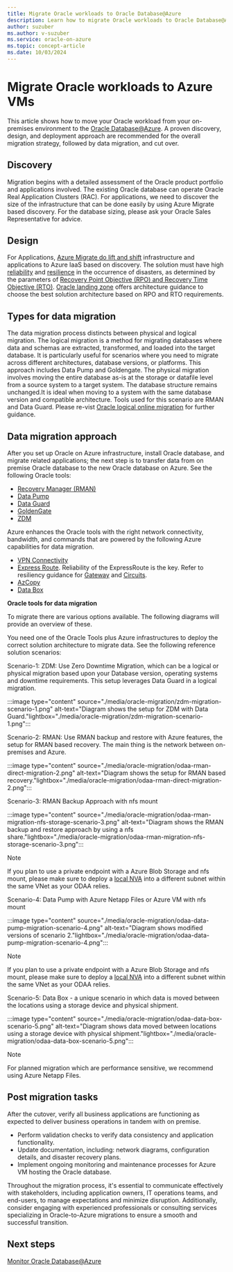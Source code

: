 ```yaml
---
title: Migrate Oracle workloads to Oracle Database@Azure
description: Learn how to migrate Oracle workloads to Oracle Database@Azure
author: suzuber
ms.author: v-suzuber
ms.service: oracle-on-azure
ms.topic: concept-article
ms.date: 10/03/2024
---
```


# Migrate Oracle workloads to Azure VMs  

This article shows how to move your Oracle workload from your on-premises environment to the [Oracle Database@Azure](/azure/oracle/oracle-db/database-overview). A proven discovery, design, and deployment approach are recommended for the overall migration strategy, followed by data migration, and cut over. 

## Discovery

Migration begins with a detailed assessment of the Oracle product portfolio and applications involved. The existing Oracle database can operate Oracle Real Application Clusters (RAC). For applications, we need to discover the size of the infrastructure that can be done easily by using Azure Migrate based discovery. For the database sizing, please ask your Oracle Sales Representative for advice. 

## Design 

For Applications, [Azure Migrate do lift and shift](/azure/migrate/migrate-services-overview#migration-and-modernization-tool) infrastructure and applications to Azure IaaS based on discovery. The solution must have high [reliability](/azure/reliability/overview) and [resilience](https://azure.microsoft.com/files/Features/Reliability/AzureResiliencyInfographic.pdf) in the occurrence of disasters, as determined by the parameters of [Recovery Point Objective (RPO) and Recovery Time Objective (RTO)](/azure/reliability/disaster-recovery-overview). [Oracle landing zone](/azure/cloud-adoption-framework/scenarios/oracle-iaas/introduction-oracle-landing-zone) offers architecture guidance to choose the best solution architecture based on RPO and RTO requirements. 

## Types for data migration  

The data migration process distincts between physical and logical migration. The logical migration is a method for migrating databases where data and schemas are extracted, transformed, and loaded into the target database. It is particularly useful for scenarios where you need to migrate across different architectures, database versions, or platforms. This approach includes Data Pump and Goldengate. 
The physical migration involves moving the entire database as-is at the storage or datafile level from a source system to a target system. The database structure remains unchanged.It is ideal when moving to a system with the same database version and compatible architecture. Tools used for this scenario are RMAN and Data Guard.
Please re-vist [Oracle logical online migration](https://www.oracle.com/a/otn/docs/database/zdm-logical-online-migration-to-oracle-at-azure.pdf) for further guidance.

## Data migration approach

After you set up Oracle on Azure infrastructure, install Oracle database, and migrate related applications; the next step is to transfer data from on premise Oracle database to the new Oracle database on Azure. See the following Oracle tools: 

- [Recovery Manager (RMAN)](https://docs.oracle.com/en/database/oracle/oracle-database/19/bradv/getting-started-rman.html)
- [Data Pump](https://docs.oracle.com/en/database/oracle/oracle-database/19/sutil/oracle-data-pump-overview.html)
- [Data Guard](https://docs.oracle.com/en/database/oracle/oracle-database/21/sbydb/introduction-to-oracle-data-guard-concepts.html) 
- [GoldenGate](https://docs.oracle.com/goldengate/c1230/gg-winux/GGCON/introduction-oracle-goldengate.htm)
- [ZDM](https://docs.oracle.com/en/solutions/oracle-db-at-azure-migration/index.html)

Azure enhances the Oracle tools with the right network connectivity, bandwidth, and commands that are powered by the following Azure capabilities for data migration.

- [VPN Connectivity](/azure/vpn-gateway/)
- [Express Route](/azure/expressroute/expressroute-introduction). Reliability of the ExpressRoute is the key. Refer to resiliency guidance for [Gateway](https://azure.github.io/Azure-Proactive-Resiliency-Library-v2/azure-resources/Network/expressRouteGateways/) and [Circuits](https://azure.github.io/Azure-Proactive-Resiliency-Library-v2/azure-resources/Network/expressRouteCircuits/).
- [AzCopy](/azure/storage/common/storage-ref-azcopy)
- [Data Box](/azure/databox/data-box-overview)

**Oracle tools for data migration**

To migrate there are various options available. The following diagrams will provide an overview of these. 

You need one of the Oracle Tools plus Azure infrastructures to deploy the correct solution architecture to migrate data. See the following reference solution scenarios:

Scenario-1: ZDM: Use Zero Downtime Migration, which can be a logical or physical migration based upon your Database version, operating systems and downtime requirements. This setup leverages Data Guard in a logical migration.

:::image type="content" source="./media/oracle-migration/zdm-migration-scenario-1.png" alt-text="Diagram shows the setup for ZDM with Data Guard."lightbox="./media/oracle-migration/zdm-migration-scenario-1.png":::

Scenario-2: RMAN: Use RMAN backup and restore with Azure features, the setup for RMAN based recovery. The main thing is the network between on-premises and Azure.

:::image type="content" source="./media/oracle-migration/odaa-rman-direct-migration-2.png" alt-text="Diagram shows the setup for RMAN based recovery."lightbox="./media/oracle-migration/odaa-rman-direct-migration-2.png":::

Scenario-3: RMAN Backup Approach with nfs mount

:::image type="content" source="./media/oracle-migration/odaa-rman-migration-nfs-storage-scenario-3.png" alt-text="Diagram shows the RMAN backup and restore approach by using a nfs share."lightbox="./media/oracle-migration/odaa-rman-migration-nfs-storage-scenario-3.png":::

> [!Note] 
> If you plan to use a private endpoint with a Azure Blob Storage and nfs mount, please make sure to deploy a [local NVA](https://techcommunity.microsoft.com/blog/fasttrackforazureblog/creating-a-local-network-virtual-appliance-in-azure-for-oracle-databaseazure/4218101) into a different subnet within the same VNet as your ODAA relies.

Scenario-4: Data Pump with Azure Netapp Files or Azure VM with nfs mount

:::image type="content" source="./media/oracle-migration/odaa-data-pump-migration-scenario-4.png" alt-text="Diagram shows modified versions of scenario 2."lightbox="./media/oracle-migration/odaa-data-pump-migration-scenario-4.png":::
 
> [!Note] 
> If you plan to use a private endpoint with a Azure Blob Storage and nfs mount, please make sure to deploy a [local NVA](https://techcommunity.microsoft.com/blog/fasttrackforazureblog/creating-a-local-network-virtual-appliance-in-azure-for-oracle-databaseazure/4218101) into a different subnet within the same VNet as your ODAA relies.

Scenario-5: Data Box - a unique scenario in which data is moved between the locations using a storage device and physical shipment.

:::image type="content" source="./media/oracle-migration/odaa-data-box-scenario-5.png" alt-text="Diagram shows data moved between locations using a storage device with physical shipment."lightbox="./media/oracle-migration/odaa-data-box-scenario-5.png":::

> [!Note] 
> For planned migration which are performance sensitive, we recommend using Azure Netapp Files.

## Post migration tasks 

After the cutover, verify all business applications are functioning as expected to deliver business operations in tandem with on premise. 

- Perform validation checks to verify data consistency and application functionality.
- Update documentation, including: network diagrams, configuration details, and disaster recovery plans.
- Implement ongoing monitoring and maintenance processes for Azure VM hosting the Oracle database.

Throughout the migration process, it's essential to communicate effectively with stakeholders, including application owners, IT operations teams, and end-users, to manage expectations and minimize disruption. Additionally, consider engaging with experienced professionals or consulting services specializing in Oracle-to-Azure migrations to ensure a smooth and successful transition. 

## Next steps 

[Monitor Oracle Database@Azure](/azure/cloud-adoption-framework/scenarios/oracle-iaas/oracle-manage-monitor-oracle-database-azure) 
